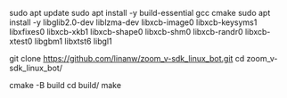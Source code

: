 sudo apt update
sudo apt install -y build-essential gcc cmake
sudo apt install -y libglib2.0-dev liblzma-dev libxcb-image0 libxcb-keysyms1  libxfixes0 libxcb-xkb1  libxcb-shape0 libxcb-shm0 libxcb-randr0 libxcb-xtest0 libgbm1 libxtst6 libgl1

git clone https://github.com/linanw/zoom_v-sdk_linux_bot.git
cd zoom_v-sdk_linux_bot/

cmake -B build
cd build/
make
